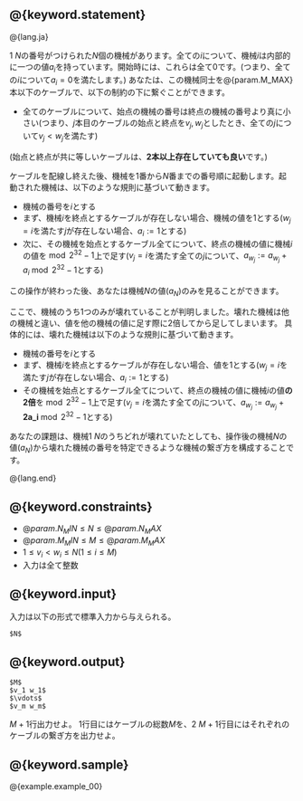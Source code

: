 ## @{keyword.statement}

@{lang.ja}

$1~N$の番号がつけられた$N$個の機械があります。全ての$i$について、機械$i$は内部的に一つの値$a_i$を持っています。開始時には、これらは全て$0$です。(つまり、全ての$i$について$a_i=0$を満たします。)
あなたは、この機械同士を@{param.M_MAX}本以下のケーブルで、以下の制約の下に繋ぐことができます。
- 全てのケーブルについて、始点の機械の番号は終点の機械の番号より真に小さい(つまり、$j$本目のケーブルの始点と終点を$v_j,w_j$としたとき、全ての$j$について$v_j<w_j$を満たす)

(始点と終点が共に等しいケーブルは、**2本以上存在していても良い**です。)

ケーブルを配線し終えた後、機械を$1$番から$N$番までの番号順に起動します。起動された機械は、以下のような規則に基づいて動きます。

- 機械の番号を$i$とする
- まず、機械$i$を終点とするケーブルが存在しない場合、機械の値を$1$とする($w_j=i$を満たす$j$が存在しない場合、$a_i:=1$とする)
- 次に、その機械を始点とするケーブル全てについて、終点の機械の値に機械$i$の値を$\bmod 2^32-1$上で足す($v_j=i$を満たす全ての$j$について、$a_{w_j}:=a_{w_j}+a_i \bmod 2^32-1$とする)

この操作が終わった後、あなたは機械$N$の値($a_N$)のみを見ることができます。

ここで、機械のうち1つのみが壊れていることが判明しました。壊れた機械は他の機械と違い、値を他の機械の値に足す際に2倍してから足してしまいます。
具体的には、壊れた機械は以下のような規則に基づいて動きます。

- 機械の番号を$i$とする
- まず、機械$i$を終点とするケーブルが存在しない場合、値を$1$とする($w_j=i$を満たす$j$が存在しない場合、$a_i:=1$とする)
- その機械を始点とするケーブル全てについて、終点の機械の値に機械$i$の値**の2倍**を$\bmod 2^32-1$上で足す($v_j=i$を満たす全ての$j$について、$a_{w_j}:=a_{w_j}+\textbf{2a_i} \bmod 2^32-1$とする)

あなたの課題は、機械$1~N$のうちどれが壊れていたとしても、操作後の機械$N$の値($a_N$)から壊れた機械の番号を特定できるような機械の繋ぎ方を構成することです。

@{lang.end}

## @{keyword.constraints}

- $@{param.N_MIN} \leq N \leq @{param.N_MAX}$
- $@{param.M_MIN} \leq M \leq @{param.M_MAX}$
- $1 \leq v_i < w_i \leq N(1 \leq i \leq M)$
- 入力は全て整数

## @{keyword.input}

入力は以下の形式で標準入力から与えられる。
```
$N$
```

## @{keyword.output}

```
$M$
$v_1 w_1$
$\vdots$
$v_m w_m$
```
$M+1$行出力せよ。
$1$行目にはケーブルの総数$M$を、$2~M+1$行目にはそれぞれのケーブルの繋ぎ方を出力せよ。

## @{keyword.sample}

@{example.example_00}
